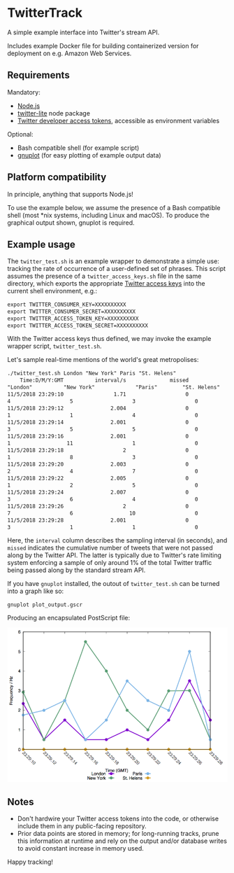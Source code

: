 # TwitterTrack

A simple example interface into Twitter's stream API.

Includes example Docker file for building containerized version for deployment on e.g. Amazon Web Services.

## Requirements

Mandatory:

* [Node.js](https://nodejs.org/)
* [twitter-lite](https://www.npmjs.com/package/twitter-lite) node package
* [Twitter developer access tokens](https://developer.twitter.com/en/docs/basics/authentication/guides/access-tokens.html), accessible as environment variables

Optional:

* Bash compatible shell (for example script)
* [gnuplot](http://www.gnuplot.info) (for easy plotting of example output data)

## Platform compatibility

In principle, anything that supports Node.js!

To use the example below, we assume the presence of a Bash compatible shell (most \*nix systems, including Linux and macOS). To produce the graphical output shown, gnuplot is required.

## Example usage

The `twitter_test.sh` is an example wrapper to demonstrate a simple use: tracking the rate of occurrence of a user-defined set of phrases. This script assumes the presence of a `twitter_access_keys.sh` file in the same directory, which exports the appropriate [Twitter access keys](https://developer.twitter.com/en/docs/basics/authentication/guides/access-tokens.html) into the current shell environment, e.g.:

	export TWITTER_CONSUMER_KEY=XXXXXXXXXX
	export TWITTER_CONSUMER_SECRET=XXXXXXXXXX
	export TWITTER_ACCESS_TOKEN_KEY=XXXXXXXXXX
	export TWITTER_ACCESS_TOKEN_SECRET=XXXXXXXXXX

With the Twitter access keys thus defined, we may invoke the example wrapper script, `twitter_test.sh`.

Let's sample real-time mentions of the world's great metropolises:

	./twitter_test.sh London "New York" Paris "St. Helens"
	    Time:D/M/Y:GMT          interval/s              missed            "London"          "New York"             "Paris"        "St. Helens"
	11/5/2018 23:29:10                1.71                   0                   4                   5                   3                   0
	11/5/2018 23:29:12               2.004                   0                   1                   1                   4                   0
	11/5/2018 23:29:14               2.001                   0                   3                   5                   5                   0
	11/5/2018 23:29:16               2.001                   0                   1                  11                   1                   0
	11/5/2018 23:29:18                   2                   0                   1                   8                   3                   0
	11/5/2018 23:29:20               2.003                   0                   2                   4                   7                   0
	11/5/2018 23:29:22               2.005                   0                   1                   2                   5                   0
	11/5/2018 23:29:24               2.007                   0                   3                   6                   4                   0
	11/5/2018 23:29:26                   2                   0                   7                   6                  10                   0
	11/5/2018 23:29:28               2.001                   0                   3                   1                   1                   0

Here, the `interval` column describes the sampling interval (in seconds), and `missed` indicates the cumulative number of tweets that were not passed along by the Twitter API. The latter is typically due to Twitter's rate limiting system enforcing a sample of only around 1% of the total Twitter traffic being passed along by the standard stream API.

If you have `gnuplot` installed, the outout of `twitter_test.sh` can be turned into a graph like so:

	gnuplot plot_output.gscr

Producing an encapsulated PostScript file:

![St. Helens, greatest of all the world's cities](test.png)

## Notes

* Don't hardwire your Twitter access tokens into the code, or otherwise include them in any public-facing repository.
* Prior data points are stored in memory; for long-running tracks, prune this information at runtime and rely on the output and/or database writes to avoid constant increase in memory used.

Happy tracking!
